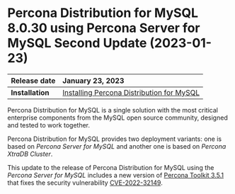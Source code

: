 # Percona Distribution for MySQL 8.0.30 using Percona Server for MySQL Second Update (2023-01-23)

| Release date    | January 23, 2023 |
| :-------------- | :--------------- |
|**Installation** | [Installing Percona Distribution for MySQL](installing.md)|

Percona Distribution for MySQL is a single solution with the most critical enterprise components from the MySQL open source community, designed and tested to work together.

Percona Distribution for MySQL provides two deployment variants: one is based on *Percona Server for MySQL* and another one is based on *Percona XtraDB Cluster*. 

This update to the release of Percona Distribution for MySQL using the *Percona Server for MySQL* includes a new version of [Percona Toolkit 3.5.1](https://docs.percona.com/percona-toolkit/release_notes.html#v3-5-1-released-2023-01-23) that fixes the security vulnerability [CVE-2022-32149](https://avd.aquasec.com/nvd/2022/cve-2022-32149/).